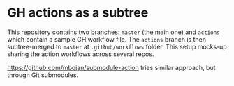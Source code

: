 # GH actions as a subtree

This repository contains two branches: `master` (the main one) and `actions` which contain a sample GH workflow file. The `actions` branch is then subtree-merged to `master` at `.github/workflows` folder. This setup mocks-up sharing the action workflows across several repos.

https://github.com/mbojan/submodule-action tries similar approach, but through Git submodules.

